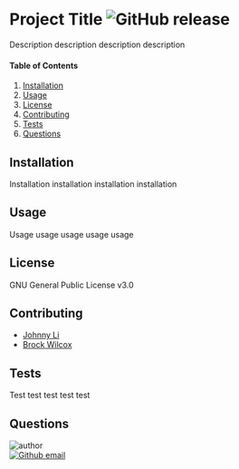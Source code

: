 
# Project Title ![GitHub release](https://img.shields.io/badge/version-1.0-informational) 

Description description description description

#### Table of Contents

1. [Installation](#installation)
2. [Usage](#usage)
3. [License](#license)
4. [Contributing](#contributing)
5. [Tests](#tests)
6. [Questions](#questions)

## Installation

Installation installation installation installation

## Usage

Usage usage usage usage usage

## License 

GNU General Public License v3.0

## Contributing

* [Johnny Li](https://github.com/reptile18)  
* [Brock Wilcox](https://github.com/awwaiid)  


## Tests

Test test test test test

## Questions

![author](https://avatars1.githubusercontent.com/u/61799449?v=4)  
[![Github email](https://img.shields.io/badge/email-reptile18@gmail.com-green)](mailto:reptile18@gmail.com)

